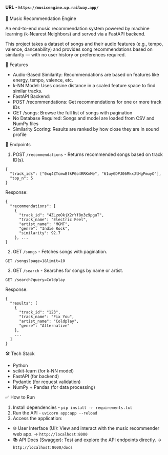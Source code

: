 #### URL - `https://musicengine.up.railway.app/`

🎵 Music Recommendation Engine

An end-to-end music recommendation system powered by machine learning (k-Nearest Neighbors) and served via a FastAPI backend.

This project takes a dataset of songs and their audio features (e.g., tempo, valence, danceability) and provides song recommendations based on similarity — with no user history or preferences required.

🧠 Features
- Audio-Based Similarity: Recommendations are based on features like energy, tempo, valence, etc.
- k-NN Model: Uses cosine distance in a scaled feature space to find similar tracks.
- FastAPI Backend:
- POST /recommendations: Get recommendations for one or more track IDs
- GET /songs: Browse the full list of songs with pagination
- No Database Required: Songs and model are loaded from CSV and NumPy files
- Similarity Scoring: Results are ranked by how close they are in sound profile

🚀 Endpoints

1. POST `/recommendations` - Returns recommended songs based on track ID(s).
```
{
  "track_ids": ["0xq4ZTcmwBfkPGo4RRKmMe", "61uyGDPJ06MkxJtHgPmuyO"],
  "top_n": 5
}
```
Response:
```
{
  "recommendations": [
    {
      "track_id": "4ZLzoOkjX2rYf8n3z9pguT",
      "track_name": "Electric Feel",
      "artist_name": "MGMT",
      "genre": "Indie Rock",
      "similarity": 92.7
    }, ...
}
```

2. GET `/songs` - Fetches songs with pagination.
```
GET /songs?page=1&limit=10
```

3. GET `/search` - Searches for songs by name or artist.
```
GET /search?query=Coldplay
```
Response:
```
{
  "results": [
    {
      "track_id": "123",
      "track_name": "Fix You",
      "artist_name": "Coldplay",
      "genre": "Alternative"
    },
    ...
  ]
}
```

🛠 Tech Stack
- Python
- scikit-learn (for k-NN model)
- FastAPI (for backend)
- Pydantic (for request validation)
- NumPy + Pandas (for data processing)

✅ How to Run
1.	Install dependencies - `pip install -r requirements.txt`
2.	Run the API - `uvicorn app:app --reload`
3.	Access the application:
- 🌐 User Interface (UI): View and interact with the music recommender web app. -> `http://localhost:8000`
-	📚 API Docs (Swagger): Test and explore the API endpoints directly. -> `http://localhost:8000/docs`

